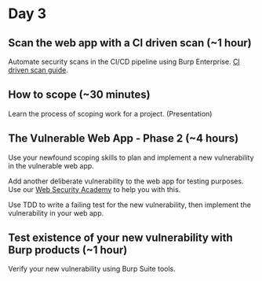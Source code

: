 # Day 3

## Scan the web app with a CI driven scan (~1 hour)

Automate security scans in the CI/CD pipeline using Burp Enterprise. [CI driven scan guide](https://portswigger.net/burp/documentation/enterprise/integrate-ci-cd-platforms/ci-driven-nodash/getting-started).

## How to scope (~30 minutes)

Learn the process of scoping work for a project. (Presentation)

## The Vulnerable Web App - Phase 2 (~4 hours)  

Use your newfound scoping skills to plan and implement a new vulnerability in the vulnerable web app.

Add another deliberate vulnerability to the web app for testing purposes. Use our [Web Security Academy](https://portswigger.net/web-security) to help you with this.

Use TDD to write a failing test for the new vulnerability, then implement the vulnerability in your web app.

## Test existence of your new vulnerability with Burp products (~1 hour)

Verify your new vulnerability using Burp Suite tools.